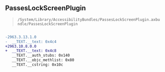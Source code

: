 ## PassesLockScreenPlugin

> `/System/Library/AccessibilityBundles/PassesLockScreenPlugin.axbundle/PassesLockScreenPlugin`

```diff

-2963.3.13.1.0
-  __TEXT.__text: 0x4c4
+2963.10.8.0.0
+  __TEXT.__text: 0x4c8
   __TEXT.__auth_stubs: 0x140
   __TEXT.__objc_methlist: 0x80
   __TEXT.__cstring: 0x10c

```
